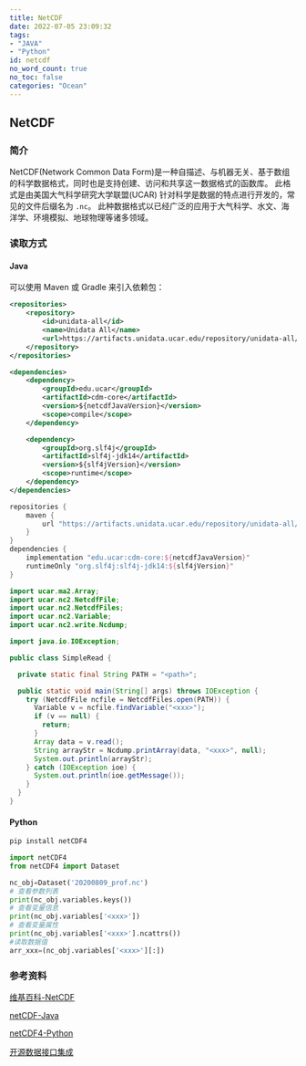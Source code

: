 ```yaml
---
title: NetCDF
date: 2022-07-05 23:09:32
tags:
- "JAVA"
- "Python"
id: netcdf
no_word_count: true
no_toc: false
categories: "Ocean"
---
```


## NetCDF

### 简介

NetCDF(Network Common Data Form)是一种自描述、与机器无关、基于数组的科学数据格式，同时也是支持创建、访问和共享这一数据格式的函数库。
此格式是由美国大气科学研究大学联盟(UCAR) 针对科学是数据的特点进行开发的，常见的文件后缀名为 `.nc`。
此种数据格式以已经广泛的应用于大气科学、水文、海洋学、环境模拟、地球物理等诸多领域。

### 读取方式

#### Java

可以使用 Maven 或 Gradle 来引入依赖包：

```xml
<repositories>
    <repository>
        <id>unidata-all</id>
        <name>Unidata All</name>
        <url>https://artifacts.unidata.ucar.edu/repository/unidata-all/</url>
    </repository>
</repositories>
```

```xml
<dependencies>
    <dependency>
        <groupId>edu.ucar</groupId>
        <artifactId>cdm-core</artifactId>
        <version>${netcdfJavaVersion}</version>
        <scope>compile</scope>
    </dependency>

    <dependency>
        <groupId>org.slf4j</groupId>
        <artifactId>slf4j-jdk14</artifactId>
        <version>${slf4jVersion}</version>
        <scope>runtime</scope>
    </dependency>
</dependencies>
```

```groovy
repositories {
    maven {
        url "https://artifacts.unidata.ucar.edu/repository/unidata-all/"
    }
}
dependencies {
    implementation "edu.ucar:cdm-core:${netcdfJavaVersion}"
    runtimeOnly "org.slf4j:slf4j-jdk14:${slf4jVersion}"
}
```

```java
import ucar.ma2.Array;
import ucar.nc2.NetcdfFile;
import ucar.nc2.NetcdfFiles;
import ucar.nc2.Variable;
import ucar.nc2.write.Ncdump;

import java.io.IOException;

public class SimpleRead {

  private static final String PATH = "<path>";

  public static void main(String[] args) throws IOException {
    try (NetcdfFile ncfile = NetcdfFiles.open(PATH)) {
      Variable v = ncfile.findVariable("<xxx>");
      if (v == null) {
        return;
      }
      Array data = v.read();
      String arrayStr = Ncdump.printArray(data, "<xxx>", null);
      System.out.println(arrayStr);
    } catch (IOException ioe) {
      System.out.println(ioe.getMessage());
    }
  }
}
```

#### Python

```bash 
pip install netCDF4 
```

```python
import netCDF4
from netCDF4 import Dataset

nc_obj=Dataset('20200809_prof.nc')
# 查看参数列表
print(nc_obj.variables.keys())
# 查看变量信息
print(nc_obj.variables['<xxx>'])
# 查看变量属性
print(nc_obj.variables['<xxx>'].ncattrs())
#读取数据值
arr_xxx=(nc_obj.variables['<xxx>'][:])
```

### 参考资料

[维基百科-NetCDF](https://zh.wikipedia.org/wiki/NetCDF)

[netCDF-Java](https://docs.unidata.ucar.edu/netcdf-java/current/userguide/index.html)

[netCDF4-Python](https://unidata.github.io/netcdf4-python/)

[开源数据接口集成](https://open-meteo.com/)